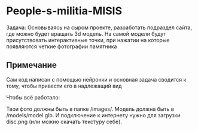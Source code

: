 # People-s-militia-MISIS
Задача:
Основываясь на сыром проекте, разработать подраздел сайта, где можно будет вращать 3d модель. На самой модели будут присутствовать интерактивные точки, при нажатии на которые появляются четкие фотографии памятника

## Примечание 
Сам код написан с помощью нейронки и основная задача сводится к тому, чтобы привести его в надлежащий вид

Чтобы всё работало:

Твои фото должны быть в папке /images/.
Модель должна быть в /models/model.glb.
И подключение к интернету нужно для загрузки disc.png (или можно скачать текстуру себе).
